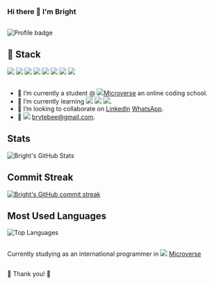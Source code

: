 ## 
### Hi there 👋 I'm Bright

## 
![Profile badge](https://www.codewars.com/users/brytebee/badges/large)

## 
## 🥇 Stack
![](https://img.shields.io/badge/JS-React-brightgreen) ![](https://img.shields.io/badge/js-node-green) ![](https://img.shields.io/badge/HTML5-SemanticTAGS-orange) ![](https://img.shields.io/badge/CSS-CSS3-blue) ![](https://img.shields.io/badge/Ruby-Rail-red) ![](https://img.shields.io/badge/HTML-haml-yellow) ![](https://img.shields.io/badge/git-Git-brightgreen) ![](https://img.shields.io/badge/Git-GitBash-green)

## 
- 🔭 I’m currently a student @ ![](https://img.shields.io/badge/Microverse-blueviolet)[Microverse](https://www.microverse.org/?grsf=fds6ce) an online coding school.
- 🌱 I’m currently learning ![](https://img.shields.io/badge/Ruby-on:Rails-red) ![](https://img.shields.io/badge/JS-React-brightgreen) ![](https://img.shields.io/badge/js-node-green).
- 👯 I’m looking to collaborate on [LinkedIn](https://www.linkedin.com/in/brytebee/) [WhatsApp](https://wa.me/2347066324306).
- 💬 ![](https://img.shields.io/badge/Email-Gmail-red) brytebee@gmail.com.

## 
## Stats 
  ![Bright's GitHub Stats](https://github-readme-stats.vercel.app/api?username=brytebee&show_icons=true&locale=en&theme=tokyonight)
  
 ## 
 ## Commit Streak
[![Bright's GitHub commit streak](https://github-readme-streak-stats.herokuapp.com/?user=brytebee&theme=tokyonight)](https://git.io/streak-stats)
 ## Most Used Languages
![Top Languages](https://github-readme-stats.vercel.app/api/top-langs?username=brytebee&show_icons=true&locale=en&layout=compact&theme=tokyonight)

## 
Currently studying as an international programmer in ![](https://img.shields.io/badge/Microverse-blueviolet) [Microverse](https://www.microverse.org/?grsf=fds6ce)

## 
🤝 Thank you! 🤝
